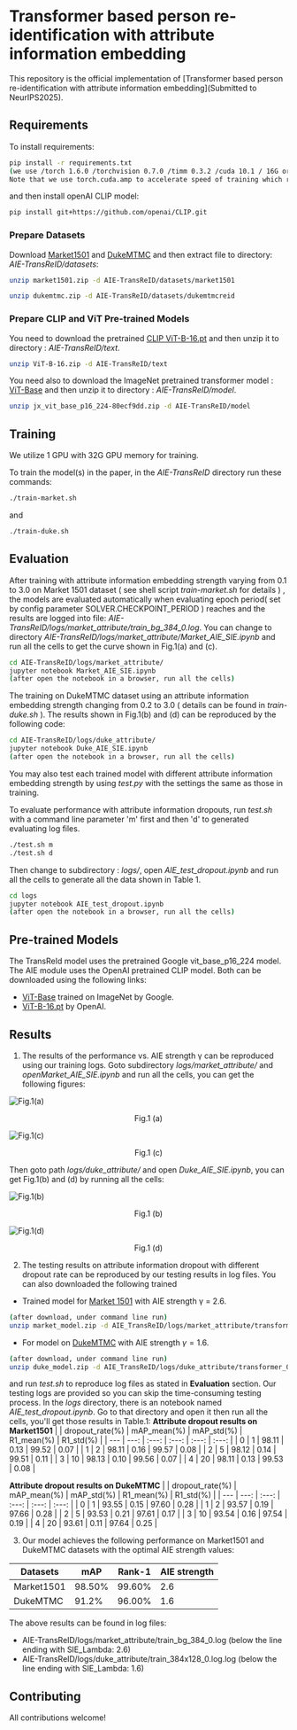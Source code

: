 # Transformer based person re-identification with attribute information embedding

This repository is the official implementation of [Transformer based person re-identification with
attribute information embedding](Submitted to NeurIPS2025). 

## Requirements

To install requirements:

```bash
pip install -r requirements.txt
(we use /torch 1.6.0 /torchvision 0.7.0 /timm 0.3.2 /cuda 10.1 / 16G or 32G V100 for training and evaluation.
Note that we use torch.cuda.amp to accelerate speed of training which requires pytorch >=1.6)
```

and then install openAI CLIP model:
```bash
pip install git+https://github.com/openai/CLIP.git
```

### Prepare Datasets

Download [Market1501](https://github.com/pseudonymous-aie/AIE-TransReID/blob/main/market1501.zip) and [DukeMTMC](https://github.com/pseudonymous-aie/AIE-TransReID/blob/main/dukemtmc.zip) and then extract file to directory: *AIE-TransReID/datasets*:
```bash
unzip market1501.zip -d AIE-TransReID/datasets/market1501
```

```bash
unzip dukemtmc.zip -d AIE-TransReID/datasets/dukemtmcreid
```

### Prepare CLIP and ViT Pre-trained Models
You need to download the pretrained [CLIP ViT-B-16.pt](https://github.com/pseudonymous-aie/AIE-TransReID/blob/main/ViT-B-16.zip)  and then unzip it to directory : *AIE-TransReID/text*.

```bash
unzip ViT-B-16.zip -d AIE-TransReID/text
```

You need also to download the ImageNet pretrained transformer model : [ViT-Base](https://github.com/pseudonymous-aie/AIE-TransReID/blob/main/jx_vit_base_p16_224-80ecf9dd.zip)  and then unzip it to directory : *AIE-TransReID/model*.
```bash
unzip jx_vit_base_p16_224-80ecf9dd.zip -d AIE-TransReID/model
```

## Training
We utilize 1 GPU with 32G GPU memory for training.

To train the model(s) in the paper, in the *AIE-TransReID* directory run these commands:

```bash
./train-market.sh
```
and
```bash
./train-duke.sh
```

## Evaluation

After training with attribute information embedding strength varying from 0.1 to 3.0 on Market 1501 dataset ( see shell script *train-market.sh* for details ) , the models are evaluated automatically when evaluating epoch period( set by config parameter SOLVER.CHECKPOINT_PERIOD ) reaches and the results are logged into file: *AIE-TransReID/logs/market_attribute/train_bg_384_0.log*. You can change to directory *AIE-TransReID/logs/market_attribute/Market_AIE_SIE.ipynb* and run all the cells to get the curve shown in Fig.1(a) and (c).

```bash
cd AIE-TransReID/logs/market_attribute/
jupyter notebook Market_AIE_SIE.ipynb
(after open the notebook in a browser, run all the cells)
```

The training on DukeMTMC dataset using an attribute information embedding strength changing from 0.2 to 3.0 ( details can be found in *train-duke.sh* ). The results shown in Fig.1(b) and (d) can be reproduced by the following code:

```bash
cd AIE-TransReID/logs/duke_attribute/
jupyter notebook Duke_AIE_SIE.ipynb
(after open the notebook in a browser, run all the cells)
```
You may also test each trained model with different attribute information embedding strength by using *test.py* with the settings the same as those in training.

To evaluate performance with attribute information dropouts, run *test.sh* with a command line parameter 'm' first and then 'd' to generated evaluating log files.
```bash
./test.sh m
./test.sh d
```
Then change to subdirectory : *logs/*, open *AIE_test_dropout.ipynb* and run all the cells to generate all the data shown in Table 1.
```bash
cd logs
jupyter notebook AIE_test_dropout.ipynb
(after open the notebook in a browser, run all the cells)
```

## Pre-trained Models

The TransReId model uses the pretrained  Google vit_base_p16_224 model. The AIE module uses the OpenAI pretrained CLIP model. Both can be downloaded using the following links:

- [ViT-Base](https://github.com/rwightman/pytorch-image-models/releases/download/v0.1-vitjx/jx_vit_base_p16_224-80ecf9dd.pth) trained on ImageNet by Google.
- [ViT-B-16.pt](https://openaipublic.azureedge.net/clip/models/5806e77cd80f8b59890b7e101eabd078d9fb84e6937f9e85e4ecb61988df416f/ViT-B-16.pt) by OpenAI.

## Results
1. The results of the performance vs. AIE strength &gamma; can be reproduced using our training logs. Goto subdirectory *logs/market_attribute/* and *openMarket_AIE_SIE.ipynb* and run all the cells, you can get the following figures:

![Fig.1(a)](Fig.1(a).png)
<p align="center">Fig.1 (a)</p>

![Fig.1(c)](Fig.1(c).png)
<p align="center">Fig.1 (c)</p>

Then goto path *logs/duke_attribute/* and open *Duke_AIE_SIE.ipynb*, you can get Fig.1(b) and (d) by running all the cells:

![Fig.1(b)](Fig.1(b).png)
<p align="center">Fig.1 (b)</p>

![Fig.1(d)](Fig.1(d).png)
<p align="center">Fig.1 (d)</p>


2. The testing results on attribute information dropout with different dropout rate can be reproduced by our testing results in log files. 
You can also downloaded the following trained 
* Trained model for [Market 1501](https://github.com/pseudonymous-aie/AIE-TransReID/blob/main/market_model.zip) with AIE strength &gamma; = 2.6.
```bash
(after download, under command line run)
unzip market_model.zip -d AIE_TransReID/logs/market_attribute/transformer_0_26.pth
```
* For model on [DukeMTMC](https://github.com/pseudonymous-aie/AIE-TransReID/blob/main/duke_model.zip) with AIE strength $\gamma=1.6$.
```bash
(after download, under command line run)
unzip duke_model.zip -d AIE_TransReID/logs/duke_attribute/transformer_0_16.pth
```
and run *test.sh* to reproduce log files as stated in **Evaluation** section. Our testing logs are provided so you can skip the time-consuming testing process. In the *logs* directory, there is an notebook named *AIE_test_dropout.ipynb*. Go to that directory and open it then run all the cells, you'll get those results in Table.1:
**Attribute dropout results on Market1501**
|    | dropout_rate(%) | mAP_mean(%) | mAP_std(%) |  R1_mean(%) | R1_std(%) |
| --- | ---: | :---: | :---: | :---: | :---: | 
| 0 | 1 | 98.11 | 0.13 | 99.52 | 0.07 |
| 1 | 2 | 98.11 | 0.16 | 99.57 | 0.08 |
| 2 | 5 | 98.12 | 0.14 | 99.51 | 0.11 |
| 3 | 10  | 98.13 | 0.10 | 99.56 | 0.07 |
| 4 | 20  | 98.11 | 0.13 | 99.53 | 0.08 |

**Attribute dropout results on DukeMTMC**
|    | dropout_rate(%) | mAP_mean(%) | mAP_std(%) | R1_mean(%) | R1_std(%) |
| --- | ---: | :---: | :---: | :---: | :---: | 
| 0 | 1 | 93.55 | 0.15 | 97.60 | 0.28 |
| 1 | 2 | 93.57 | 0.19 | 97.66 | 0.28 |
| 2 | 5 | 93.53 | 0.21 | 97.61 | 0.17 |
| 3 | 10  | 93.54 | 0.16 | 97.54 | 0.19 |
| 4 | 20  | 93.61 | 0.11 | 97.64 | 0.25 | 

3. Our model achieves the following performance on Market1501 and DukeMTMC datasets with the optimal AIE strength values:

| Datasets     |     mAP    |     Rank-1     |  AIE strength  |
| ------------ | ---------- | -------------- | -------------- |
| Market1501   |     98.50% |      99.60%    |       2.6      |
| DukeMTMC     |     91.2%  |      96.00%    |       1.6      |

The above results can be found in log files: 
- AIE-TransReID/logs/market_attribute/train_bg_384_0.log (below the line ending with SIE_Lambda: 2.6)
- AIE-TransReID/logs/duke_attribute/train_384x128_0.log.log (below the line ending with SIE_Lambda: 1.6)


## Contributing

All contributions welcome! 
